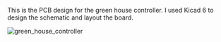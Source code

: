 This is the PCB design for the green house controller.  I used Kicad 6 to design the schematic and layout the board.

![green_house_controller](https://user-images.githubusercontent.com/18088205/166607572-cd924afc-50f2-4240-8d25-05efd6dc3c08.png)
